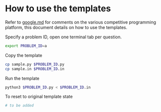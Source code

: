 # How to use the templates
Refer to [google.md](../google.md) for comments on the various competitive programming platform, this document details on how to use the templates.



Specify a problem ID, open one terminal tab per question.

```bash
export PROBLEM_ID=a
```

Copy the template

```bash
cp sample.py $PROBLEM_ID.py
cp sample.in $PROBLEM_ID.in
```

Run the template

```bash
python3 $PROBLEM_ID.py < $PROBLEM_ID.in
```





To reset to original template state

```bash
# to be added
```

